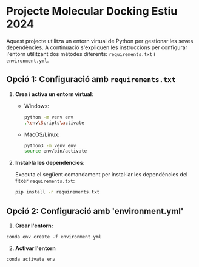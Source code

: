 # Projecte Molecular Docking Estiu 2024

Aquest projecte utilitza un entorn virtual de Python per gestionar les seves dependències. A continuació s'expliquen les instruccions per configurar l'entorn utilitzant dos mètodes diferents: `requirements.txt` i `environment.yml`.

## Opció 1: Configuració amb `requirements.txt`

1. **Crea i activa un entorn virtual**:

   - Windows:
     ```bash
     python -m venv env
     .\env\Scripts\activate
     ```

   - MacOS/Linux:
     ```bash
     python3 -m venv env
     source env/bin/activate
     ```

2. **Instal·la les dependències**:

   Executa el següent comandament per instal·lar les dependències del fitxer `requirements.txt`:

   ```bash
   pip install -r requirements.txt


## Opció 2: Configuració amb 'environment.yml'

1. **Crear l'entorn:**
```
conda env create -f environment.yml
```
2. **Activar l'entorn**
```
conda activate env
```


